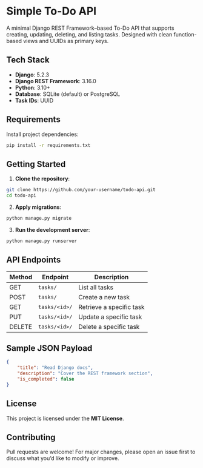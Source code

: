 **Simple To-Do API**
======================

A minimal Django REST Framework–based To-Do API that supports creating, updating, deleting, and listing tasks. Designed with clean function-based views and UUIDs as primary keys.

**Tech Stack**
---------------

* **Django**: 5.2.3
* **Django REST Framework**: 3.16.0
* **Python**: 3.10+
* **Database**: SQLite (default) or PostgreSQL
* **Task IDs**: UUID

**Requirements**
---------------

Install project dependencies:

```bash
pip install -r requirements.txt
```

**Getting Started**
--------------------

1. **Clone the repository**:

```bash
git clone https://github.com/your-username/todo-api.git
cd todo-api
```

2. **Apply migrations**:

```bash
python manage.py migrate
```

3. **Run the development server**:

```bash
python manage.py runserver
```

**API Endpoints**
-----------------

| Method | Endpoint | Description |
| --- | --- | --- |
| GET | `tasks/` | List all tasks |
| POST | `tasks/` | Create a new task |
| GET | `tasks/<id>/` | Retrieve a specific task |
| PUT | `tasks/<id>/` | Update a specific task |
| DELETE | `tasks/<id>/` | Delete a specific task |

**Sample JSON Payload**
-----------------------

```json
{
    "title": "Read Django docs",
    "description": "Cover the REST framework section",
    "is_completed": false
}
```

**License**
------------

This project is licensed under the **MIT License**.

**Contributing**
----------------

Pull requests are welcome! For major changes, please open an issue first to discuss what you’d like to modify or improve.
